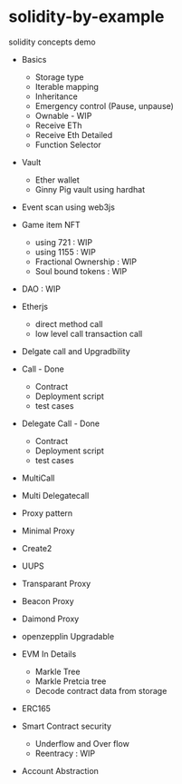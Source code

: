 # solidity-by-example
solidity concepts demo 
 - Basics
   - Storage type
   - Iterable mapping
   - Inheritance
   - Emergency control (Pause, unpause)
   - Ownable - WIP
   - Receive ETh
   - Receive Eth Detailed
   - Function Selector

 - Vault 
    - Ether wallet
    - Ginny Pig vault using hardhat

 - Event scan using web3js

 - Game item NFT 
    - using 721 : WIP 
    - using 1155 : WIP
    - Fractional Ownership : WIP
    - Soul bound tokens : WIP

 - DAO : WIP    

 - Etherjs 
    - direct method call
    - low level call transaction call

 - Delgate call and Upgradbility 
  - Call                             - Done
      - Contract
      - Deployment script
      - test cases 
  - Delegate Call                    - Done
      - Contract
      - Deployment script
      - test cases

  - MultiCall
  - Multi Delegatecall 
  - Proxy pattern
  - Minimal Proxy
  - Create2
  
  - UUPS
  - Transparant Proxy 
  - Beacon Proxy
  - Daimond Proxy 
  - openzepplin Upgradable

- EVM In Details
  - Markle Tree 
  - Markle Pretcia tree
  - Decode contract data from storage
  
 - ERC165 

 - Smart Contract security 
    - Underflow and Over flow 
    - Reentracy : WIP  

 - Account Abstraction     

